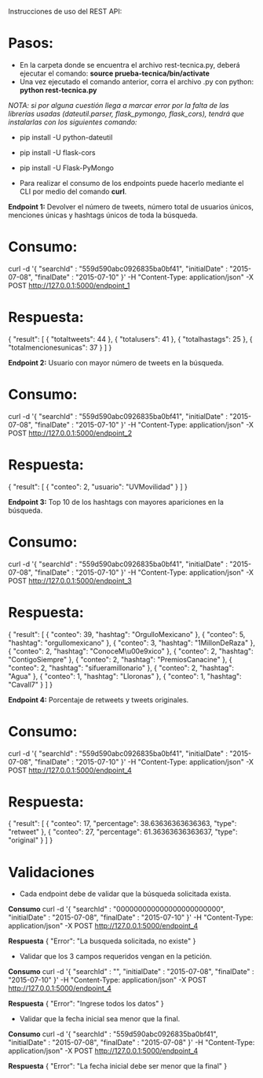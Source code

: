 Instrucciones de uso del REST API:

# Pasos:
- En la carpeta donde se encuentra el archivo rest-tecnica.py, deberá ejecutar el comando: **source prueba-tecnica/bin/activate**
- Una vez ejecutado el comando anterior, corra el archivo .py con python: **python rest-tecnica.py**

*NOTA: si por alguna cuestión llega a marcar error por la falta de las librerías usadas (dateutil.parser, flask_pymongo, flask_cors), tendrá que instalarlas con los siguientes comando:*

- pip install -U python-dateutil
- pip install -U flask-cors
- pip install -U Flask-PyMongo

- Para realizar el consumo de los endpoints puede hacerlo mediante el CLI por medio del comando **curl**.

**Endpoint 1:** Devolver el número de tweets, número total de usuarios únicos, menciones únicas y hashtags únicos de toda la búsqueda.

# Consumo:
curl -d '{ "searchId" : "559d590abc0926835ba0bf41", "initialDate" : "2015-07-08", "finalDate" : "2015-07-10" }' -H "Content-Type: application/json" -X POST http://127.0.0.1:5000/endpoint_1

# Respuesta:
{
  "result": [
    {
      "totaltweets": 44
    },
    {
      "totalusers": 41
    },
    {
      "totalhastags": 25
    },
    {
      "totalmencionesunicas": 37
    }
  ]
}

**Endpoint 2:** Usuario con mayor número de tweets en la búsqueda.

# Consumo:
curl -d '{ "searchId" : "559d590abc0926835ba0bf41", "initialDate" : "2015-07-08", "finalDate" : "2015-07-10" }' -H "Content-Type: application/json" -X POST http://127.0.0.1:5000/endpoint_2

# Respuesta:
{
  "result": [
    {
      "conteo": 2,
      "usuario": "UVMovilidad"
    }
  ]
}


**Endpoint 3:** Top 10 de los hashtags con mayores apariciones en la búsqueda.

# Consumo:
curl -d '{ "searchId" : "559d590abc0926835ba0bf41", "initialDate" : "2015-07-08", "finalDate" : "2015-07-10" }' -H "Content-Type: application/json" -X POST http://127.0.0.1:5000/endpoint_3

# Respuesta:
{
  "result": [
    {
      "conteo": 39,
      "hashtag": "OrgulloMexicano"
    },
    {
      "conteo": 5,
      "hashtag": "orgullomexicano"
    },
    {
      "conteo": 3,
      "hashtag": "1MillonDeRaza"
    },
    {
      "conteo": 2,
      "hashtag": "ConoceM\u00e9xico"
    },
    {
      "conteo": 2,
      "hashtag": "ContigoSiempre"
    },
    {
      "conteo": 2,
      "hashtag": "PremiosCanacine"
    },
    {
      "conteo": 2,
      "hashtag": "sifueramillonario"
    },
    {
      "conteo": 2,
      "hashtag": "Agua"
    },
    {
      "conteo": 1,
      "hashtag": "Lloronas"
    },
    {
      "conteo": 1,
      "hashtag": "Cavall7"
    }
  ]
}

**Endpoint 4:** Porcentaje de retweets y tweets originales.

# Consumo:
curl -d '{ "searchId" : "559d590abc0926835ba0bf41", "initialDate" : "2015-07-08", "finalDate" : "2015-07-10" }' -H "Content-Type: application/json" -X POST http://127.0.0.1:5000/endpoint_4

# Respuesta:
{
  "result": [
    {
      "conteo": 17,
      "percentage": 38.63636363636363,
      "type": "retweet"
    },
    {
      "conteo": 27,
      "percentage": 61.36363636363637,
      "type": "original"
    }
  ]
}

# Validaciones

- Cada endpoint debe de validar que la búsqueda solicitada exista.

**Consumo**
curl -d '{ "searchId" : "000000000000000000000000", "initialDate" : "2015-07-08", "finalDate" : "2015-07-10" }' -H "Content-Type: application/json" -X POST http://127.0.0.1:5000/endpoint_4

**Respuesta**
{
  "Error": "La busqueda solicitada, no existe"
}

- Validar que los 3 campos requeridos vengan en la petición.

**Consumo**
curl -d '{ "searchId" : "", "initialDate" : "2015-07-08", "finalDate" : "2015-07-10" }' -H "Content-Type: application/json" -X POST http://127.0.0.1:5000/endpoint_4

**Respuesta**
{
  "Error": "Ingrese todos los datos"
}


- Validar que la fecha inicial sea menor que la final.

**Consumo**
curl -d '{ "searchId" : "559d590abc0926835ba0bf41", "initialDate" : "2015-07-08", "finalDate" : "2015-07-08" }' -H "Content-Type: application/json" -X POST http://127.0.0.1:5000/endpoint_4

**Respuesta**
{
  "Error": "La fecha inicial debe ser menor que la final"
}
